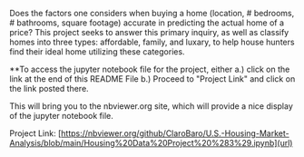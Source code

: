 Does the factors one considers when buying a home (location, # bedrooms, # bathrooms, square footage) accurate in predicting the actual home of a price? 
This project seeks to answer this primary inquiry, as well as classify homes into three types: affordable, family, and luxary, to help house hunters find their ideal home utilizing these categories. 

**To access the jupyter notebook file for the project, either
a.) click on the link at the end of this README File
b.) Proceed to "Project Link" and click on the link posted there. 

This will bring you to the nbviewer.org site, which will provide a nice display of the jupyter notebook file. 

Project Link: [https://nbviewer.org/github/ClaroBaro/U.S.-Housing-Market-Analysis/blob/main/Housing%20Data%20Project%20%283%29.ipynb](url)

